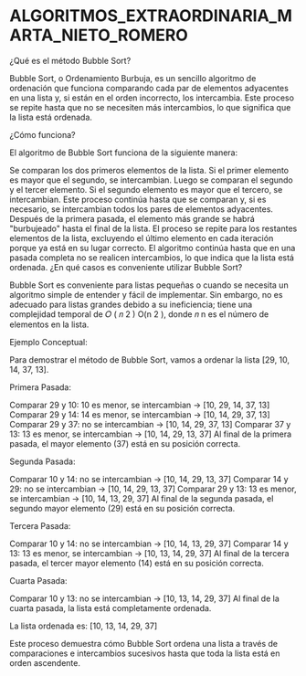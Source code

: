 # ALGORITMOS_EXTRAORDINARIA_MARTA_NIETO_ROMERO
¿Qué es el método Bubble Sort?

Bubble Sort, o Ordenamiento Burbuja, es un sencillo algoritmo de ordenación que funciona comparando cada par de elementos adyacentes en una lista y, si están en el orden incorrecto, los intercambia. Este proceso se repite hasta que no se necesiten más intercambios, lo que significa que la lista está ordenada.

¿Cómo funciona?

El algoritmo de Bubble Sort funciona de la siguiente manera:

Se comparan los dos primeros elementos de la lista. Si el primer elemento es mayor que el segundo, se intercambian.
Luego se comparan el segundo y el tercer elemento. Si el segundo elemento es mayor que el tercero, se intercambian.
Este proceso continúa hasta que se comparan y, si es necesario, se intercambian todos los pares de elementos adyacentes.
Después de la primera pasada, el elemento más grande se habrá "burbujeado" hasta el final de la lista.
El proceso se repite para los restantes elementos de la lista, excluyendo el último elemento en cada iteración porque ya está en su lugar correcto.
El algoritmo continúa hasta que en una pasada completa no se realicen intercambios, lo que indica que la lista está ordenada.
¿En qué casos es conveniente utilizar Bubble Sort?

Bubble Sort es conveniente para listas pequeñas o cuando se necesita un algoritmo simple de entender y fácil de implementar. Sin embargo, no es adecuado para listas grandes debido a su ineficiencia; tiene una complejidad temporal de 
𝑂
(
𝑛
2
)
O(n 
2
 ), donde 
𝑛
n es el número de elementos en la lista.

Ejemplo Conceptual:

Para demostrar el método de Bubble Sort, vamos a ordenar la lista [29, 10, 14, 37, 13].

Primera Pasada:

Comparar 29 y 10: 10 es menor, se intercambian → [10, 29, 14, 37, 13]
Comparar 29 y 14: 14 es menor, se intercambian → [10, 14, 29, 37, 13]
Comparar 29 y 37: no se intercambian → [10, 14, 29, 37, 13]
Comparar 37 y 13: 13 es menor, se intercambian → [10, 14, 29, 13, 37]
Al final de la primera pasada, el mayor elemento (37) está en su posición correcta.

Segunda Pasada:

Comparar 10 y 14: no se intercambian → [10, 14, 29, 13, 37]
Comparar 14 y 29: no se intercambian → [10, 14, 29, 13, 37]
Comparar 29 y 13: 13 es menor, se intercambian → [10, 14, 13, 29, 37]
Al final de la segunda pasada, el segundo mayor elemento (29) está en su posición correcta.

Tercera Pasada:

Comparar 10 y 14: no se intercambian → [10, 14, 13, 29, 37]
Comparar 14 y 13: 13 es menor, se intercambian → [10, 13, 14, 29, 37]
Al final de la tercera pasada, el tercer mayor elemento (14) está en su posición correcta.

Cuarta Pasada:

Comparar 10 y 13: no se intercambian → [10, 13, 14, 29, 37]
Al final de la cuarta pasada, la lista está completamente ordenada.

La lista ordenada es: [10, 13, 14, 29, 37]

Este proceso demuestra cómo Bubble Sort ordena una lista a través de comparaciones e intercambios sucesivos hasta que toda la lista está en orden ascendente.
